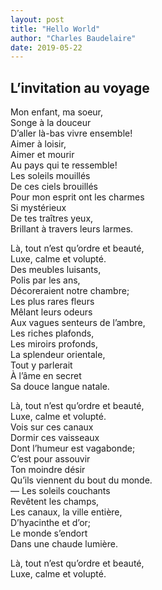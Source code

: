 ```yaml
---
layout: post
title: "Hello World"
author: "Charles Baudelaire"
date: 2019-05-22
---
```


## L’invitation au voyage

Mon enfant, ma soeur,  
Songe à la douceur  
D’aller là-bas vivre ensemble!  
Aimer à loisir,  
Aimer et mourir  
Au pays qui te ressemble!  
Les soleils mouillés  
De ces ciels brouillés  
Pour mon esprit ont les charmes  
Si mystérieux  
De tes traîtres yeux,  
Brillant à travers leurs larmes.  

Là, tout n’est qu’ordre et beauté,  
Luxe, calme et volupté.  
Des meubles luisants,  
Polis par les ans,  
Décoreraient notre chambre;  
Les plus rares fleurs  
Mêlant leurs odeurs  
Aux vagues senteurs de l’ambre,  
Les riches plafonds,  
Les miroirs profonds,  
La splendeur orientale,  
Tout y parlerait  
À l’âme en secret  
Sa douce langue natale.  

Là, tout n’est qu’ordre et beauté,  
Luxe, calme et volupté.  
Vois sur ces canaux  
Dormir ces vaisseaux  
Dont l’humeur est vagabonde;  
C’est pour assouvir  
Ton moindre désir  
Qu’ils viennent du bout du monde.  
— Les soleils couchants  
Revêtent les champs,  
Les canaux, la ville entière,  
D’hyacinthe et d’or;  
Le monde s’endort  
Dans une chaude lumière.  

Là, tout n’est qu’ordre et beauté,  
Luxe, calme et volupté.  
